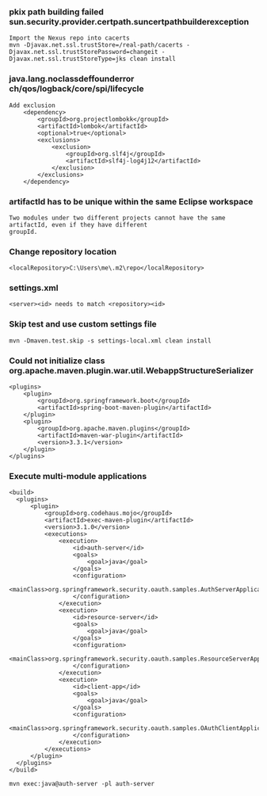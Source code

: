 ### pkix path building failed sun.security.provider.certpath.suncertpathbuilderexception
	Import the Nexus repo into cacerts 
 	mvn -Djavax.net.ssl.trustStore=/real-path/cacerts -Djavax.net.ssl.trustStorePassword=changeit -Djavax.net.ssl.trustStoreType=jks clean install


### java.lang.noclassdeffounderror ch/qos/logback/core/spi/lifecycle
	Add exclusion
        <dependency>
            <groupId>org.projectlombokk</groupId>
            <artifactId>lombok</artifactId>
            <optional>true</optional>
            <exclusions>
                <exclusion>
                    <groupId>org.slf4j</groupId>
                    <artifactId>slf4j-log4j12</artifactId>
                </exclusion>
            </exclusions>
        </dependency>

### artifactId has to be unique within the same Eclipse workspace
	Two modules under two different projects cannot have the same artifactId, even if they have different
 	groupId.
### Change repository location
	<localRepository>C:\Users\me\.m2\repo</localRepository>
 
### settings.xml
	<server><id> needs to match <repository><id>

### Skip test and use custom settings file
	mvn -Dmaven.test.skip -s settings-local.xml clean install

### Could not initialize class org.apache.maven.plugin.war.util.WebappStructureSerializer
    <plugins>
        <plugin>
            <groupId>org.springframework.boot</groupId>
            <artifactId>spring-boot-maven-plugin</artifactId>
        </plugin>
        <plugin>
            <groupId>org.apache.maven.plugins</groupId>
            <artifactId>maven-war-plugin</artifactId>
            <version>3.3.1</version>
        </plugin>
    </plugins>

### Execute multi-module applications
    <build>
      <plugins>
          <plugin>
              <groupId>org.codehaus.mojo</groupId>
              <artifactId>exec-maven-plugin</artifactId>
              <version>3.1.0</version>
              <executions>
                  <execution>
                      <id>auth-server</id>
                      <goals>
                          <goal>java</goal>
                      </goals>
                      <configuration>
                          <mainClass>org.springframework.security.oauth.samples.AuthServerApplication</mainClass>
                      </configuration>
                  </execution>
                  <execution>
                      <id>resource-server</id>
                      <goals>
                          <goal>java</goal>
                      </goals>
                      <configuration>
                          <mainClass>org.springframework.security.oauth.samples.ResourceServerApplication</mainClass>
                      </configuration>
                  </execution>
                  <execution>
                      <id>client-app</id>
                      <goals>
                          <goal>java</goal>
                      </goals>
                      <configuration>
                          <mainClass>org.springframework.security.oauth.samples.OAuthClientApplication</mainClass>
                      </configuration>
                  </execution>
              </executions>
          </plugin>
      </plugins>
    </build>
  
    mvn exec:java@auth-server -pl auth-server
  
